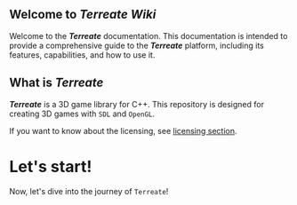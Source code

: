 ## Welcome to ***Terreate Wiki***
Welcome to the ***Terreate*** documentation. This documentation is intended to provide a comprehensive guide to the ***Terreate*** platform, including its features, capabilities, and how to use it.

## What is *Terreate*
***Terreate*** is a 3D game library for C++. This repository is designed for creating 3D games with `SDL` and `OpenGL`.

If you want to know about the licensing, see [licensing section](./license.md).

# Let's start!
Now, let's dive into the journey of `Terreate`!
